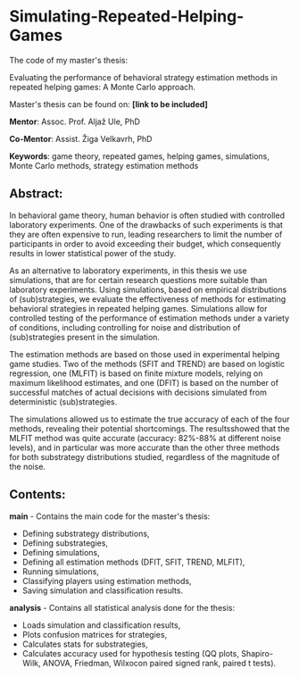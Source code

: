 # Simulating-Repeated-Helping-Games

The code of my master's thesis: 

Evaluating the performance of behavioral strategy estimation methods in repeated helping games: A Monte Carlo approach.

Master's thesis can be found on: **[link to be included]**

**Mentor**: Assoc. Prof. Aljaž Ule, PhD

**Co-Mentor**: Assist. Žiga Velkavrh, PhD

**Keywords**: game theory, repeated games, helping games, simulations, Monte Carlo methods, strategy estimation methods

## Abstract:

In behavioral game theory, human behavior is often studied with controlled laboratory experiments. 
One of the drawbacks of such experiments is that they are often expensive to run, leading researchers to limit the number of participants in order to avoid exceeding their budget, which consequently results in lower statistical power of the study. 

As an alternative to laboratory experiments, in this thesis we use simulations, that are for certain research questions more suitable than laboratory experiments. 
Using simulations, based on empirical distributions of (sub)strategies, we evaluate the effectiveness of methods for estimating behavioral strategies in repeated helping games. 
Simulations allow for controlled testing of the performance of estimation methods under a variety of conditions, including controlling for noise and distribution of (sub)strategies present in the simulation. 

The estimation methods are based on those used in experimental helping game studies. 
Two of the methods (SFIT and TREND) are based on logistic regression, one (MLFIT) is based on finite mixture models, relying on maximum likelihood estimates, and one (DFIT) is based on the number of successful matches of actual decisions with decisions simulated from deterministic (sub)strategies. 

The simulations allowed us to estimate the true accuracy of each of the four methods, revealing their potential shortcomings. The resultsshowed that the MLFIT method was quite accurate (accuracy: 82%-88% at different noise levels), and in particular was more accurate than the other three methods for
both substrategy distributions studied, regardless of the magnitude of the noise.

## Contents: 

**main** - Contains the main code for the master's thesis:
- Defining substrategy distributions,
- Defining substrategies,
- Defining simulations,
- Defining all estimation methods (DFIT, SFIT, TREND, MLFIT),
- Running simulations,
- Classifying players using estimation methods,
- Saving simulation and classification results.

**analysis** - Contains all statistical analysis done for the thesis: 
- Loads simulation and classification results,
- Plots confusion matrices for strategies,
- Calculates stats for substrategies,
- Calculates accuracy used for hypothesis testing (QQ plots, Shapiro-Wilk, ANOVA, Friedman, Wilxocon paired signed rank, paired t tests).